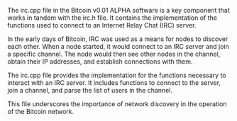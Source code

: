 The irc.cpp file in the Bitcoin v0.01 ALPHA software is a key component that works in tandem with the irc.h file. It contains the implementation of the functions used to connect to an Internet Relay Chat (IRC) server.

In the early days of Bitcoin, IRC was used as a means for nodes to discover each other. When a node started, it would connect to an IRC server and join a specific channel. The node would then see other nodes in the channel, obtain their IP addresses, and establish connections with them.

The irc.cpp file provides the implementation for the functions necessary to interact with an IRC server. It includes functions to connect to the server, join a channel, and parse the list of users in the channel.

This file underscores the importance of network discovery in the operation of the Bitcoin network.